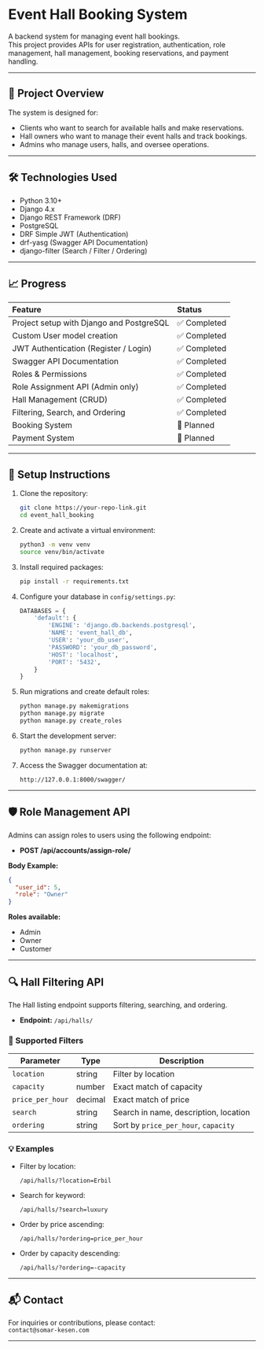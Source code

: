 
# Event Hall Booking System

A backend system for managing event hall bookings.  
This project provides APIs for user registration, authentication, role management, hall management, booking reservations, and payment handling.

---

## 📌 Project Overview

The system is designed for:
- Clients who want to search for available halls and make reservations.
- Hall owners who want to manage their event halls and track bookings.
- Admins who manage users, halls, and oversee operations.

---

## 🛠️ Technologies Used

- Python 3.10+
- Django 4.x
- Django REST Framework (DRF)
- PostgreSQL
- DRF Simple JWT (Authentication)
- drf-yasg (Swagger API Documentation)
- django-filter (Search / Filter / Ordering)

---

## 📈 Progress

| Feature | Status |
| :--- | :--- |
| Project setup with Django and PostgreSQL | ✅ Completed |
| Custom User model creation | ✅ Completed |
| JWT Authentication (Register / Login) | ✅ Completed |
| Swagger API Documentation | ✅ Completed |
| Roles & Permissions | ✅ Completed |
| Role Assignment API (Admin only) | ✅ Completed |
| Hall Management (CRUD) | ✅ Completed |
| Filtering, Search, and Ordering | ✅ Completed |
| Booking System | 🚧 Planned |
| Payment System | 🚧 Planned |

---

## 🚀 Setup Instructions

1. Clone the repository:

   ```bash
   git clone https://your-repo-link.git
   cd event_hall_booking
   ```

2. Create and activate a virtual environment:

   ```bash
   python3 -m venv venv
   source venv/bin/activate
   ```

3. Install required packages:

   ```bash
   pip install -r requirements.txt
   ```

4. Configure your database in `config/settings.py`:

   ```python
   DATABASES = {
       'default': {
           'ENGINE': 'django.db.backends.postgresql',
           'NAME': 'event_hall_db',
           'USER': 'your_db_user',
           'PASSWORD': 'your_db_password',
           'HOST': 'localhost',
           'PORT': '5432',
       }
   }
   ```

5. Run migrations and create default roles:

   ```bash
   python manage.py makemigrations
   python manage.py migrate
   python manage.py create_roles
   ```

6. Start the development server:

   ```bash
   python manage.py runserver
   ```

7. Access the Swagger documentation at:

   ```
   http://127.0.0.1:8000/swagger/
   ```

---

## 🛡️ Role Management API

Admins can assign roles to users using the following endpoint:

- **POST /api/accounts/assign-role/**

**Body Example:**

```json
{
  "user_id": 5,
  "role": "Owner"
}
```

**Roles available:**
- Admin
- Owner
- Customer

---

## 🔍 Hall Filtering API

The Hall listing endpoint supports filtering, searching, and ordering.

- **Endpoint:** `/api/halls/`

### 🔎 Supported Filters

| Parameter         | Type     | Description                          |
|------------------|----------|--------------------------------------|
| `location`        | string   | Filter by location                   |
| `capacity`        | number   | Exact match of capacity              |
| `price_per_hour`  | decimal  | Exact match of price                 |
| `search`          | string   | Search in name, description, location |
| `ordering`        | string   | Sort by `price_per_hour`, `capacity` |

### 💡 Examples

- Filter by location:

  ```
  /api/halls/?location=Erbil
  ```

- Search for keyword:

  ```
  /api/halls/?search=luxury
  ```

- Order by price ascending:

  ```
  /api/halls/?ordering=price_per_hour
  ```

- Order by capacity descending:

  ```
  /api/halls/?ordering=-capacity
  ```

---

## 📬 Contact

For inquiries or contributions, please contact:  
`contact@somar-kesen.com`

---